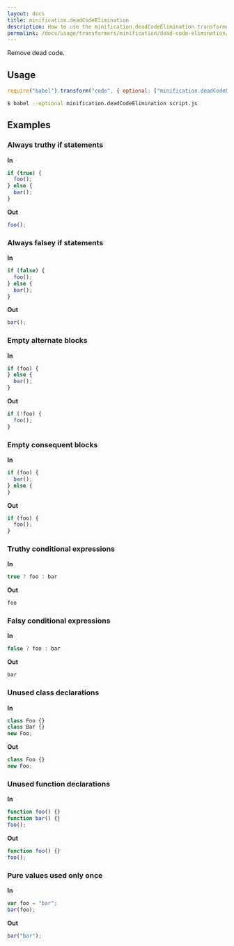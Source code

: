 ```yaml
---
layout: docs
title: minification.deadCodeElimination
description: How to use the minification.deadCodeElimination transformer.
permalink: /docs/usage/transformers/minification/dead-code-elimination/
---
```


Remove dead code.

## Usage

```javascript
require("babel").transform("code", { optional: ["minification.deadCodeElimination"] });
```

```sh
$ babel --optional minification.deadCodeElimination script.js
```

## Examples

### Always truthy if statements

**In**

```javascript
if (true) {
  foo();
} else {
  bar();
}
```

**Out**

```javascript
foo();
```

### Always falsey if statements

**In**

```javascript
if (false) {
  foo();
} else {
  bar();
}
```

**Out**

```javascript
bar();
```

### Empty alternate blocks

**In**

```javascript
if (foo) {
} else {
  bar();
}
```

**Out**

```javascript
if (!foo) {
  foo();
}
```

### Empty consequent blocks

**In**

```javascript
if (foo) {
  bar();
} else {
}
```

**Out**

```javascript
if (foo) {
  foo();
}
```

### Truthy conditional expressions

**In**

```javascript
true ? foo : bar
```

**Out**

```javascript
foo
```

### Falsy conditional expressions

**In**

```javascript
false ? foo : bar
```

**Out**

```javascript
bar
```

### Unused class declarations

**In**

```javascript
class Foo {}
class Bar {}
new Foo;
```

**Out**

```javascript
class Foo {}
new Foo;
```

### Unused function declarations

**In**

```javascript
function foo() {}
function bar() {}
foo();
```

**Out**

```javascript
function foo() {}
foo();
```

### Pure values used only once

**In**

```javascript
var foo = "bar";
bar(foo);
```

**Out**

```javascript
bar("bar");
```
